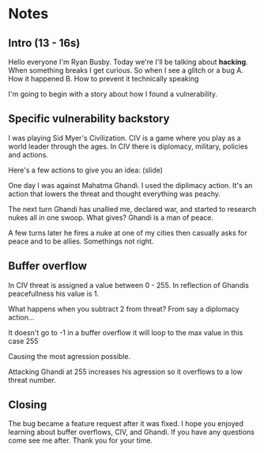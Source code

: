 # Notes

## Intro (13 - 16s)

   Hello everyone I'm Ryan Busby.
   Today we're I'll be talking about **hacking**.
   When something breaks I get curious.
   So when I see a glitch or a bug
     A. How it happened
     B. How to prevent it technically speaking

  I'm going to begin with a story about how I found a vulnerability.

## Specific vulnerability backstory

   I was playing Sid Myer's Civilization. CIV is a game where you play as a world leader through the ages. In CIV there is diplomacy, military, policies and actions.

   Here's a few actions to give you an idea: (slide)

   One day I was against Mahatma Ghandi. I used the diplimacy action. It's an action that lowers the threat and thought everything was peachy.

   The next turn Ghandi has unallied me, declared war, and started to research nukes all in one swoop.
   What gives? Ghandi is a man of peace.

   A few turns later he fires a nuke at one of my cities then casually asks for peace and to be allies.
   Somethings not right.

## Buffer overflow

   In CIV threat is assigned a value between 0 - 255.
   In reflection of Ghandis peacefullness his value is 1.

   What happens when you subtract 2 from threat? From say a diplomacy action...

   It doesn't go to -1 in a buffer overflow it will loop to the max value in this case 255

   Causing the most agression possible.

   Attacking Ghandi at 255 increases his agression so it overflows to a low threat number.

## Closing

  The bug became a feature request after it was fixed.
  I hope you enjoyed learning about buffer overflows, CIV, and Ghandi.
  If you have any questions come see me after. Thank you for your time.





